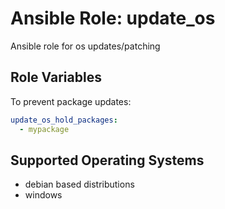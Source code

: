 # Ansible Role: update_os

Ansible role for os updates/patching

## Role Variables

To prevent package updates:
```yaml
update_os_hold_packages:
  - mypackage
```

## Supported Operating Systems

- debian based distributions
- windows